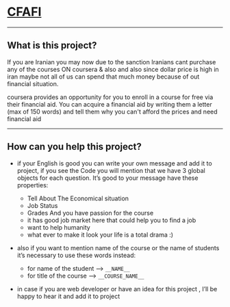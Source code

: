 # [CFAFI](https://mhyrzt.github.io/CFAFI/)
-------
## What is this project?

If you are Iranian you may now due to the sanction Iranians cant purchase any of the courses ON coursera & also and also since dollar price is high in iran maybe not all of us can spend that much money because of out financial situation.


coursera provides an opportunity for you to enroll in a course for free via their financial aid. You can acquire a financial aid by writing them a letter (max of 150 words) and tell them why  you can't afford the prices and need financial aid


-------
## How can you help this project?

+ if your English is good you can write your own message and add it to project, if you see the 
Code you will mention that we have 3 global objects for each question. It’s good to your message have these properties:

	* Tell About The Economical situation 
	* Job Status
	* Grades And you have passion for the course
	* it has good job market here that could help you to find a job
	* want to help humanity
	* what ever to make it look your life is a total drama :)

+ also if you want to mention name of the course or the name of students it’s necessary to use these words instead:

	* for name of the student --> `__NAME__`
	* for title of the course --> `__COURSE_NAME__`


+ in case if you are web developer or have an idea for this project , I’ll be happy to hear it and add it to project

